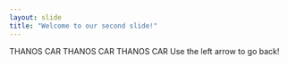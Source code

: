 ```yaml
---
layout: slide
title: "Welcome to our second slide!"
---
```

THANOS CAR THANOS CAR THANOS CAR
Use the left arrow to go back!

